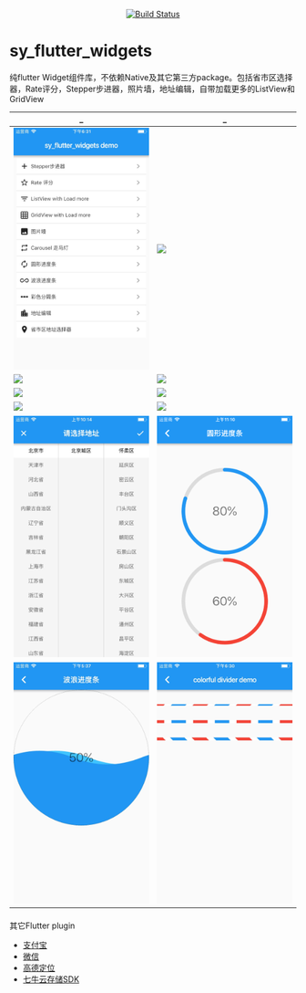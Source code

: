 
<p align="center">
    <a href="https://pub.dartlang.org/packages/sy_flutter_widgets">
        <img src="https://img.shields.io/badge/pub-0.1.1-blue.svg?branch=master" alt="Build Status" />
    </a>
</p>

# sy_flutter_widgets


纯flutter Widget组件库，不依赖Native及其它第三方package。包括省市区选择器，Rate评分，Stepper步进器，照片墙，地址编辑，自带加载更多的ListView和GridView

_ | _
------------ | -------------
![](https://raw.githubusercontent.com/lishuhao/assets/master/sy_flutter_widgets/home.jpg) | ![](https://raw.githubusercontent.com/lishuhao/sy_flutter_widgets/master/example/images/stepper.png)
![](https://raw.githubusercontent.com/lishuhao/sy_flutter_widgets/master/example/images/rate.png) | ![](https://raw.githubusercontent.com/lishuhao/sy_flutter_widgets/master/example/images/listview.jpg)
![](https://raw.githubusercontent.com/lishuhao/sy_flutter_widgets/master/example/images/gridview.jpg) | ![](https://raw.githubusercontent.com/lishuhao/sy_flutter_widgets/master/example/images/gallery.png)
![](https://raw.githubusercontent.com/lishuhao/sy_flutter_widgets/master/example/images/carousel-jpg.jpg) | ![](https://raw.githubusercontent.com/lishuhao/sy_flutter_widgets/master/example/images/edit_address.jpg)
![](https://raw.githubusercontent.com/lishuhao/assets/master/sy_flutter_widgets/choose_address.jpg) | ![](https://raw.githubusercontent.com/lishuhao/assets/master/sy_flutter_widgets/circle_progress.png)
![](https://raw.githubusercontent.com/lishuhao/assets/master/sy_flutter_widgets/wave_progress.jpg) | ![](https://raw.githubusercontent.com/lishuhao/assets/master/sy_flutter_widgets/colorful_divider.jpg)


####
其它Flutter plugin

- [支付宝](https://github.com/lishuhao/sy_flutter_alipay)
- [微信](https://github.com/lishuhao/sy_flutter_wechat)
- [高德定位](https://github.com/lishuhao/sy_flutter_amap)
- [七牛云存储SDK](https://github.com/lishuhao/sy_flutter_qiniu_storage)